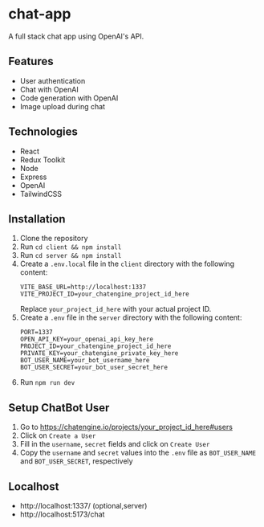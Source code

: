 # chat-app
A full stack chat app using OpenAI's API.

## Features
- User authentication
- Chat with OpenAI
- Code generation with OpenAI
- Image upload during chat

## Technologies
- React
- Redux Toolkit
- Node
- Express
- OpenAI
- TailwindCSS
## Installation
1. Clone the repository
1. Run `cd client && npm install`
1. Run `cd server && npm install`
1. Create a `.env.local` file in the `client` directory with the following content:
   ```
   VITE_BASE_URL=http://localhost:1337
   VITE_PROJECT_ID=your_chatengine_project_id_here
   ```
   Replace `your_project_id_here` with your actual project ID.
1. Create a `.env` file in the `server` directory with the following content:
   ```
   PORT=1337
   OPEN_API_KEY=your_openai_api_key_here
   PROJECT_ID=your_chatengine_project_id_here
   PRIVATE_KEY=your_chatengine_private_key_here
   BOT_USER_NAME=your_bot_username_here
   BOT_USER_SECRET=your_bot_user_secret_here
   ```
1. Run `npm run dev`

## Setup ChatBot User
1. Go to https://chatengine.io/projects/your_project_id_here#users
1. Click on `Create a User`
1. Fill in the `username`, `secret` fields and click on `Create User`
1. Copy the `username` and `secret` values into the `.env` file as `BOT_USER_NAME` and `BOT_USER_SECRET`, respectively

## Localhost
- http://localhost:1337/ (optional,server)
- http://localhost:5173/chat
